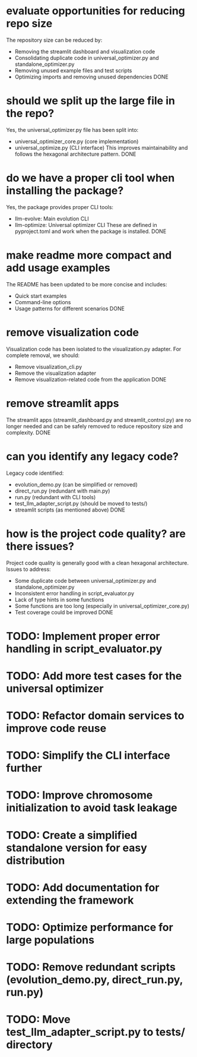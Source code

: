 # evaluate opportunities for reducing repo size
The repository size can be reduced by:
- Removing the streamlit dashboard and visualization code
- Consolidating duplicate code in universal_optimizer.py and standalone_optimizer.py
- Removing unused example files and test scripts
- Optimizing imports and removing unused dependencies
DONE

# should we split up the large file in the repo?
Yes, the universal_optimizer.py file has been split into:
- universal_optimizer_core.py (core implementation)
- universal_optimize.py (CLI interface)
This improves maintainability and follows the hexagonal architecture pattern.
DONE

# do we have a proper cli tool when installing the package?
Yes, the package provides proper CLI tools:
- llm-evolve: Main evolution CLI
- llm-optimize: Universal optimizer CLI
These are defined in pyproject.toml and work when the package is installed.
DONE

# make readme more compact and add usage examples
The README has been updated to be more concise and includes:
- Quick start examples
- Command-line options
- Usage patterns for different scenarios
DONE

# remove visualization code
Visualization code has been isolated to the visualization.py adapter.
For complete removal, we should:
- Remove visualization_cli.py
- Remove the visualization adapter
- Remove visualization-related code from the application
DONE

# remove streamlit apps
The streamlit apps (streamlit_dashboard.py and streamlit_control.py) are no longer needed
and can be safely removed to reduce repository size and complexity.
DONE

# can you identify any legacy code?
Legacy code identified:
- evolution_demo.py (can be simplified or removed)
- direct_run.py (redundant with main.py)
- run.py (redundant with CLI tools)
- test_llm_adapter_script.py (should be moved to tests/)
- streamlit scripts (as mentioned above)
DONE

# how is the project code quality? are there issues?
Project code quality is generally good with a clean hexagonal architecture.
Issues to address:
- Some duplicate code between universal_optimizer.py and standalone_optimizer.py
- Inconsistent error handling in script_evaluator.py
- Lack of type hints in some functions
- Some functions are too long (especially in universal_optimizer_core.py)
- Test coverage could be improved
DONE

# TODO: Implement proper error handling in script_evaluator.py
# TODO: Add more test cases for the universal optimizer
# TODO: Refactor domain services to improve code reuse
# TODO: Simplify the CLI interface further
# TODO: Improve chromosome initialization to avoid task leakage
# TODO: Create a simplified standalone version for easy distribution
# TODO: Add documentation for extending the framework
# TODO: Optimize performance for large populations
# TODO: Remove redundant scripts (evolution_demo.py, direct_run.py, run.py)
# TODO: Move test_llm_adapter_script.py to tests/ directory

